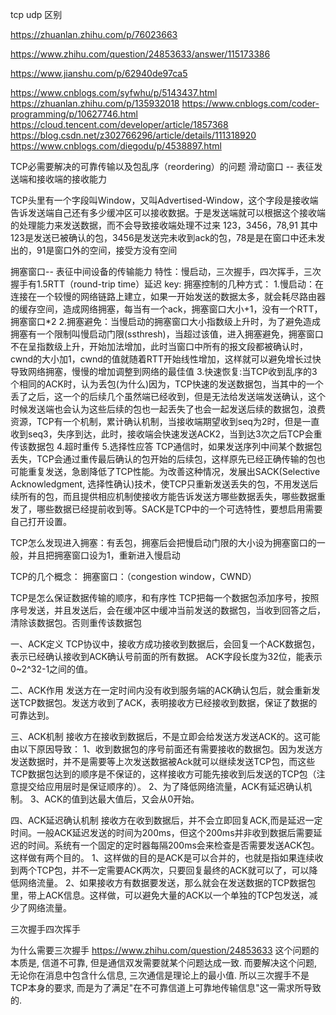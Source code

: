 tcp udp 区别

https://zhuanlan.zhihu.com/p/76023663

https://www.zhihu.com/question/24853633/answer/115173386

https://www.jianshu.com/p/62940de97ca5

https://www.cnblogs.com/syfwhu/p/5143437.html
https://zhuanlan.zhihu.com/p/135932018
https://www.cnblogs.com/coder-programming/p/10627746.html
https://cloud.tencent.com/developer/article/1857368
https://blog.csdn.net/z302766296/article/details/111318920
https://www.cnblogs.com/diegodu/p/4538897.html

TCP必需要解决的可靠传输以及包乱序（reordering）的问题
滑动窗口 -- 表征发送端和接收端的接收能力

TCP头里有一个字段叫Window，又叫Advertised-Window，这个字段是接收端告诉发送端自己还有多少缓冲区可以接收数据。于是发送端就可以根据这个接收端的处理能力来发送数据，而不会导致接收端处理不过来
123，3456，78,91
其中123是发送已被确认的包，3456是发送完未收到ack的包，78是是在窗口中还未发出的，91是窗口外的空间，接受方没有空间

拥塞窗口-- 表征中间设备的传输能力
特性：慢启动，三次握手，四次挥手，三次握手有1.5RTT（round-trip time）延迟
key:
拥塞控制的几种方式：
1.慢启动：在连接在一个较慢的网络链路上建立，如果一开始发送的数据太多，就会耗尽路由器的缓存空间，造成网络拥塞，每当有一个ack，拥塞窗口大小+1，没有一个RTT，拥塞窗口*2
2.拥塞避免：当慢启动的拥塞窗口大小指数级上升时，为了避免造成拥塞有一个限制叫慢启动门限(ssthresh)，当超过该值，进入拥塞避免，拥塞窗口不在呈指数级上升，开始加法增加，此时当窗口中所有的报文段都被确认时，cwnd的大小加1，cwnd的值就随着RTT开始线性增加，这样就可以避免增长过快导致网络拥塞，慢慢的增加调整到网络的最佳值
3.快速恢复:当TCP收到乱序的3个相同的ACK时，认为丢包(为什么)因为，TCP快速的发送数据包，当其中的一个丢了之后，这一个的后续几个虽然端已经收到，但是无法给发送端发送确认，这个时候发送端也会认为这些后续的包也一起丢失了也会一起发送后续的数据包，浪费资源，TCP有一个机制，累计确认机制，当接收端期望收到seq为2时，但是一直收到seq3，失序到达，此时，接收端会快速发送ACK2，当到达3次之后TCP会重传该数据包
4.超时重传
5.选择性应答
TCP通信时，如果发送序列中间某个数据包丢失，TCP会通过重传最后确认的包开始的后续包，这样原先已经正确传输的包也可能重复发送，急剧降低了TCP性能。为改善这种情况，发展出SACK(Selective Acknowledgment, 选择性确认)技术，使TCP只重新发送丢失的包，不用发送后续所有的包，而且提供相应机制使接收方能告诉发送方哪些数据丢失，哪些数据重发了，哪些数据已经提前收到等。SACK是TCP中的一个可选特性，要想启用需要自己打开设置。

TCP怎么发现进入拥塞：有丢包，拥塞后会把慢启动门限的大小设为拥塞窗口的一般，并且把拥塞窗口设为1，重新进入慢启动

TCP的几个概念：
拥塞窗口：（congestion window，CWND）

TCP是怎么保证数据传输的顺序，和有序性
TCP把每一个数据包添加序号，按照序号发送，并且发送后，会在缓冲区中缓冲当前发送的数据包，当收到回答之后，清除该数据包。否则重传该数据包

一、ACK定义
TCP协议中，接收方成功接收到数据后，会回复一个ACK数据包，表示已经确认接收到ACK确认号前面的所有数据。
ACK字段长度为32位，能表示0~2^32-1之间的值。

二、ACK作用
发送方在一定时间内没有收到服务端的ACK确认包后，就会重新发送TCP数据包。发送方收到了ACK，表明接收方已经接收到数据，保证了数据的可靠达到。

三、ACK机制
接收方在接收到数据后，不是立即会给发送方发送ACK的。这可能由以下原因导致：
1、收到数据包的序号前面还有需要接收的数据包。因为发送方发送数据时，并不是需要等上次发送数据被Ack就可以继续发送TCP包，而这些TCP数据包达到的顺序是不保证的，这样接收方可能先接收到后发送的TCP包（注意提交给应用层时是保证顺序的）。
2、为了降低网络流量，ACK有延迟确认机制。
3、ACK的值到达最大值后，又会从0开始。

四、ACK延迟确认机制
接收方在收到数据后，并不会立即回复ACK,而是延迟一定时间。一般ACK延迟发送的时间为200ms，但这个200ms并非收到数据后需要延迟的时间。系统有一个固定的定时器每隔200ms会来检查是否需要发送ACK包。这样做有两个目的。
1、这样做的目的是ACK是可以合并的，也就是指如果连续收到两个TCP包，并不一定需要ACK两次，只要回复最终的ACK就可以了，可以降低网络流量。
2、如果接收方有数据要发送，那么就会在发送数据的TCP数据包里，带上ACK信息。这样做，可以避免大量的ACK以一个单独的TCP包发送，减少了网络流量。


三次握手四次挥手

为什么需要三次握手
https://www.zhihu.com/question/24853633
这个问题的本质是, 信道不可靠, 但是通信双发需要就某个问题达成一致. 而要解决这个问题, 无论你在消息中包含什么信息, 三次通信是理论上的最小值. 所以三次握手不是TCP本身的要求, 而是为了满足"在不可靠信道上可靠地传输信息"这一需求所导致的. 
